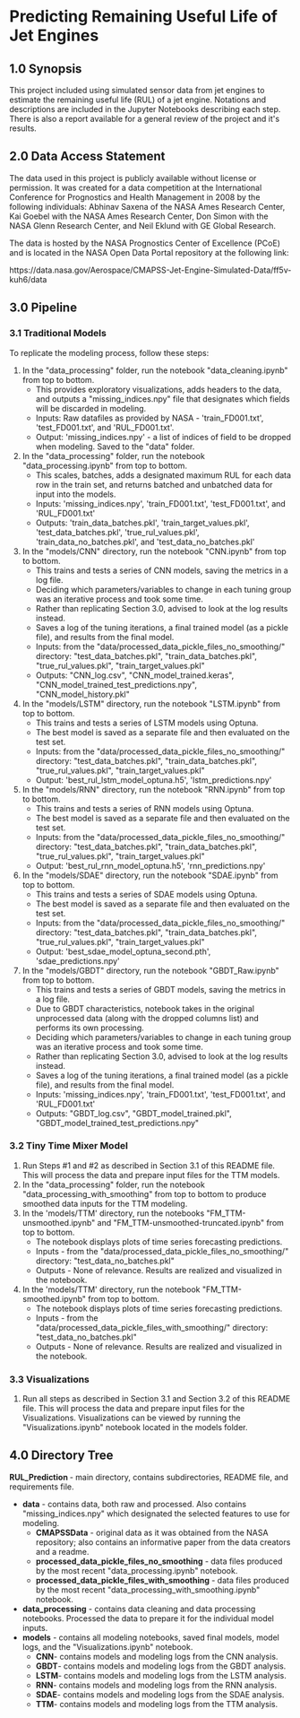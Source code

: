 # Predicting Remaining Useful Life of Jet Engines

## 1.0 Synopsis
<p>This project included using simulated sensor data from jet engines to estimate the remaining useful life (RUL) of a jet engine. Notations and descriptions are included in the Jupyter Notebooks describing each step. There is also a report available for a general review of the project and it's results.</p>

## 2.0 Data Access Statement
<p>The data used in this project is publicly available without license or permission. It was created for a data competition at the International Conference for Prognostics and Health Management in 2008 by the following individuals: Abhinav Saxena of the NASA Ames Research Center, Kai Goebel with the NASA Ames Research Center, Don Simon with the NASA Glenn Research Center, and Neil Eklund with GE Global Research.</p>
<p>The data is hosted by the NASA Prognostics Center of Excellence (PCoE) and is located in the NASA Open Data Portal repository at the following link:</p>
<p>https://data.nasa.gov/Aerospace/CMAPSS-Jet-Engine-Simulated-Data/ff5v-kuh6/data</p>



## 3.0 Pipeline
### 3.1 Traditional Models
<p>To replicate the modeling process, follow these steps:</p>
<ol>
<li>In the "data_processing" folder, run the notebook "data_cleaning.ipynb" from top to bottom. 
	<ul>
	<li>This provides exploratory visualizations, adds headers to the data, and outputs a "missing_indices.npy" file that designates which fields will be discarded in modeling.</li>
	<li>Inputs: Raw datafiles as provided by NASA - 'train_FD001.txt', 'test_FD001.txt', and 'RUL_FD001.txt'. </li>
	<li>Output: 'missing_indices.npy' - a list of indices of field to be dropped when modeling. Saved to the "data" folder.</li>
	</ul>
</li>
<li>In the "data_processing" folder, run the notebook "data_processing.ipynb" from top to bottom.
	<ul>
	<li>This scales, batches, adds a designated maximum RUL for each data row in the train set, and returns batched and unbatched data for input into the models.</li>
	<li>Inputs: 'missing_indices.npy', 'train_FD001.txt', 'test_FD001.txt', and 'RUL_FD001.txt'</li>
	<li>Outputs: 'train_data_batches.pkl', 'train_target_values.pkl', 'test_data_batches.pkl', 'true_rul_values.pkl', 'train_data_no_batches.pkl', and 'test_data_no_batches.pkl'</li>
	</ul>
</li>
<li>In the "models/CNN" directory, run the notebook "CNN.ipynb" from top to bottom.
	<ul>
	<li>This trains and tests a series of CNN models, saving the metrics in a log file.</li>
	<li>Deciding which parameters/variables to change in each tuning group was an iterative process and took some time.</li>
	<li>Rather than replicating Section 3.0, advised to look at the log results instead.</li>
	<li>Saves a log of the tuning iterations, a final trained model (as a pickle file), and results from the final model.</li>
	<li>Inputs: from the "data/processed_data_pickle_files_no_smoothing/" directory: "test_data_batches.pkl", "train_data_batches.pkl", "true_rul_values.pkl", "train_target_values.pkl" </li>
	<li>Outputs: "CNN_log.csv", "CNN_model_trained.keras", "CNN_model_trained_test_predictions.npy", "CNN_model_history.pkl"</li>
	</ul>
</li>
<li>In the "models/LSTM" directory, run the notebook "LSTM.ipynb" from top to bottom.
	<ul>
	<li>This trains and tests a series of LSTM models using Optuna.</li>
	<li>The best model is saved as a separate file and then evaluated on the test set.</li>
	<li>Inputs: from the "data/processed_data_pickle_files_no_smoothing/" directory: "test_data_batches.pkl", "train_data_batches.pkl", "true_rul_values.pkl", "train_target_values.pkl" </li>
	<li>Output: 'best_rul_lstm_model_optuna.h5', 'lstm_predictions.npy'</li>
	</ul>
</li>
<li>In the "models/RNN" directory, run the notebook "RNN.ipynb" from top to bottom.
	<ul>
	<li>This trains and tests a series of RNN models using Optuna.</li>
	<li>The best model is saved as a separate file and then evaluated on the test set.</li>
	<li>Inputs: from the "data/processed_data_pickle_files_no_smoothing/" directory: "test_data_batches.pkl", "train_data_batches.pkl", "true_rul_values.pkl", "train_target_values.pkl" </li>
	<li>Output: 'best_rul_rnn_model_optuna.h5', 'rnn_predictions.npy'</li>
	</ul>
</li>
<li>In the "models/SDAE" directory, run the notebook "SDAE.ipynb" from top to bottom.
	<ul>
	<li>This trains and tests a series of SDAE models using Optuna.</li>
	<li>The best model is saved as a separate file and then evaluated on the test set.</li>
	<li>Inputs: from the "data/processed_data_pickle_files_no_smoothing/" directory: "test_data_batches.pkl", "train_data_batches.pkl", "true_rul_values.pkl", "train_target_values.pkl" </li>
	<li>Output: 'best_sdae_model_optuna_second.pth', 'sdae_predictions.npy'</li>
	</ul>
</li>
<li>In the "models/GBDT" directory, run the notebook "GBDT_Raw.ipynb" from top to bottom.
	<ul>
	<li>This trains and tests a series of GBDT models, saving the metrics in a log file.</li>
	<li>Due to GBDT characteristics, notebook takes in the original unprocessed data (along with the dropped columns list) and performs its own processing.</li>
	<li>Deciding which parameters/variables to change in each tuning group was an iterative process and took some time.</li>
	<li>Rather than replicating Section 3.0, advised to look at the log results instead.</li>
	<li>Saves a log of the tuning iterations, a final trained model (as a pickle file), and results from the final model.</li>
	<li>Inputs: 'missing_indices.npy', 'train_FD001.txt', 'test_FD001.txt', and 'RUL_FD001.txt'</li>
	<li>Outputs: "GBDT_log.csv", "GBDT_model_trained.pkl", "GBDT_model_trained_test_predictions.npy"</li>
	</ul>
</li>
</ol>

### 3.2 Tiny Time Mixer Model
<ol>
<li>
Run Steps #1 and #2 as described in Section 3.1 of this README file. This will process the data and prepare input files for the TTM models.
</li>
<li>
In the "data_processing" folder, run the notebook "data_processing_with_smoothing" from top to bottom to produce smoothed data inputs for the TTM modeling.
</li>
<li>In the 'models/TTM' directory, run the notebooks "FM_TTM-unsmoothed.ipynb" and "FM_TTM-unsmoothed-truncated.ipynb" from top to bottom.
	<ul>
	<li>The notebook displays plots of time series forecasting predictions.</li>
	<li>Inputs - from the "data/processed_data_pickle_files_no_smoothing/" directory: "test_data_no_batches.pkl" </li>
	<li>Outputs - None of relevance. Results are realized and visualized in the notebook.</li>
	</ul>
</li>
<li>In the 'models/TTM' directory, run the notebook "FM_TTM-smoothed.ipynb" from top to bottom.
	<ul>
	<li>The notebook displays plots of time series forecasting predictions.</li>
	<li>Inputs - from the "data/processed_data_pickle_files_with_smoothing/" directory: "test_data_no_batches.pkl" </li>
	<li>Outputs - None of relevance. Results are realized and visualized in the notebook.</li>
	</ul>
</li>
</ol>


### 3.3 Visualizations
<ol>
<li>
Run all steps as described in Section 3.1 and Section 3.2 of this README file. This will process the data and prepare input files for the Visualizations. Visualizations can be viewed by running the "Visualizations.ipynb" notebook located in the models folder. 
</li>
</ol>




## 4.0 Directory Tree
<p>
<strong>RUL_Prediction </strong> - main directory, contains subdirectories, README file, and requirements file.

<ul>
	<li><strong>data</strong> - contains data, both raw and processed. Also contains "missing_indices.npy" which designated the selected features to use for modeling.
		<ul>
			<li><strong>CMAPSSData</strong> - original data as it was obtained from the NASA repository; also contains an informative paper from the data creators and a readme.</li>
			<li><strong>processed_data_pickle_files_no_smoothing</strong> - data files produced by the most recent "data_processing.ipynb" notebook.</li>
			<li><strong>processed_data_pickle_files_with_smoothing</strong> - data files produced by the most recent "data_processing_with_smoothing.ipynb" notebook.</li>
		</ul>
	</li>
	<li><strong>data_processing</strong> - contains data cleaning and data processing notebooks. Processed the data to prepare it for the individual model inputs.</li>
	<li><strong>models</strong> - contains all modeling notebooks, saved final models, model logs, and the "Visualizations.ipynb" notebook. 
		<ul>
			<li><strong>CNN</strong>- contains models and modeling logs from the CNN analysis. </li>
			<li><strong>GBDT</strong>- contains models and modeling logs from the GBDT analysis. </li>
			<li><strong>LSTM</strong>- contains models and modeling logs from the LSTM analysis. </li>
			<li><strong>RNN</strong>- contains models and modeling logs from the RNN analysis. </li>
			<li><strong>SDAE</strong>- contains models and modeling logs from the SDAE analysis. </li>
			<li><strong>TTM</strong>- contains models and modeling logs from the TTM analysis. </li>
		</ul>
	</li>
</ul>
</p>

